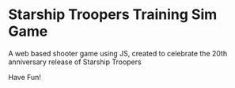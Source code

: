 # Starship Troopers Training Sim Game

A web based shooter game using JS, created to celebrate the 20th anniversary
release of Starship Troopers

Have Fun!
